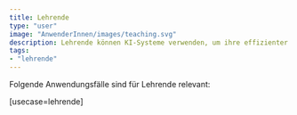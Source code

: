 ```yaml
---
title: Lehrende
type: "user"
image: "AnwenderInnen/images/teaching.svg"
description: Lehrende können KI-Systeme verwenden, um ihre effizienter Unterrichtsmaterialien zusammenzustellen.
tags:
- "lehrende"
---
```




Folgende Anwendungsfälle sind für Lehrende relevant:

[usecase=lehrende]
